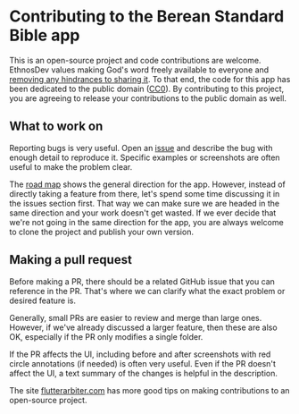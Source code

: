 # Contributing to the Berean Standard Bible app

This is an open-source project and code contributions are welcome. EthnosDev values making God's word freely available to everyone and [removing any hindrances to sharing it](https://sellingjesus.org/articles/copyright-and-the-bible). To that end, the code for this app has been dedicated to the public domain ([CC0](https://github.com/ethnosdev/bsb/blob/master/LICENSE)). By contributing to this project, you are agreeing to release your contributions to the public domain as well.

## What to work on

Reporting bugs is very useful. Open an [issue](https://github.com/ethnosdev/bsb/issues) and describe the bug with enough detail to reproduce it. Specific examples or screenshots are often useful to make the problem clear.

The [road map](https://github.com/ethnosdev/bsb/wiki) shows the general direction for the app. However, instead of directly taking a feature from there, let's spend some time discussing it in the issues section first. That way we can make sure we are headed in the same direction and your work doesn't get wasted. If we ever decide that we're not going in the same direction for the app, you are always welcome to clone the project and publish your own version.

## Making a pull request

Before making a PR, there should be a related GitHub issue that you can reference in the PR. That's where we can clarify what the exact problem or desired feature is. 

Generally, small PRs are easier to review and merge than large ones. However, if we've already discussed a larger feature, then these are also OK, especially if the PR only modifies a single folder.

If the PR affects the UI, including before and after screenshots with red circle annotations (if needed) is often very useful. Even if the PR doesn't affect the UI, a text summary of the changes is helpful in the description.

The site [flutterarbiter.com](https://flutterarbiter.com/) has more good tips on making contributions to an open-source project.